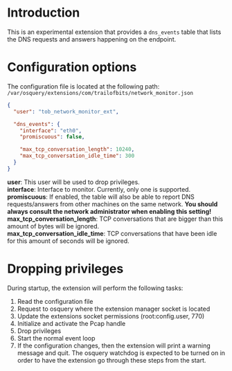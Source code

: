 # Introduction
This is an experimental extension that provides a `dns_events` table that lists the DNS requests and answers happening on the endpoint.

# Configuration options
The configuration file is located at the following path: `/var/osquery/extensions/com/trailofbits/network_monitor.json`

``` json
{
  "user": "tob_network_monitor_ext",

  "dns_events": {
    "interface": "eth0",
    "promiscuous": false,

    "max_tcp_conversation_length": 10240,
    "max_tcp_conversation_idle_time": 300
  }
}
```

**user**: This user will be used to drop privileges.  
**interface**: Interface to monitor. Currently, only one is supported.  
**promiscuous**: If enabled, the table will also be able to report DNS requests/answers from other machines on the same network. **You should always consult the network administrator when enabling this setting!**  
**max_tcp_conversation_length**: TCP conversations that are bigger than this amount of bytes will be ignored.  
**max_tcp_conversation_idle_time**: TCP conversations that have been idle for this amount of seconds will be ignored.  

# Dropping privileges
During startup, the extension will perform the following tasks:

1. Read the configuration file
2. Request to osquery where the extension manager socket is located
3. Update the extensions socket permissions (root:config.user, 770)
4. Initialize and activate the Pcap handle
5. Drop privileges
6. Start the normal event loop
7. If the configuration changes, then the extension will print a warning message and quit. The osquery watchdog is expected to be turned on in order to have the extension go through these steps from the start.
